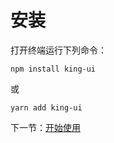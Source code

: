 # 安装

打开终端运行下列命令：

```
npm install king-ui
```

或

```
yarn add king-ui
```

下一节：[开始使用](/doc/get-started)